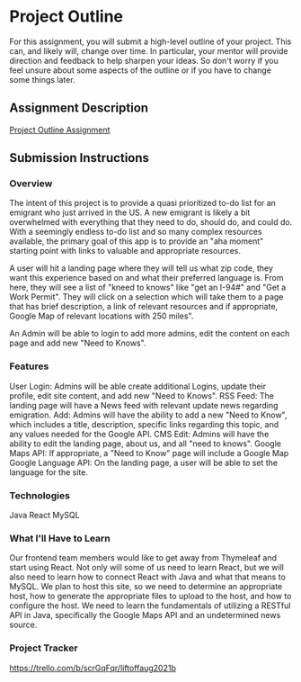 # Project Outline
For this assignment, you will submit a high-level outline of your project. This can, and likely will, change over time. In particular, your mentor will provide direction and feedback to help sharpen your ideas. So don't worry if you feel unsure about some aspects of the outline or if you have to change some things later.

## Assignment Description
[Project Outline Assignment](https://education.launchcode.org/liftoff/modules/assignments/project-outline)

## Submission Instructions

### Overview
The intent of this project is to provide a quasi prioritized to-do list for an emigrant who just arrived in the US. A new emigrant is likely a bit overwhelmed with everything that they need to do, should do, and could do. With a seemingly endless to-do list and so many complex resources available, the primary goal of this app is to provide an "aha moment" starting point with links to valuable and appropriate resources.

A user will hit a landing page where they will tell us what zip code, they want this experience based on and what their preferred language is. From here, they will see a list of "kneed to knows" like "get an I-94#" and "Get a Work Permit". They will click on a selection which will take them to a page that has brief description, a link of relevant resources and if appropriate, Google Map of relevant locations with 250 miles".

An Admin will be able to login to add more admins, edit the content on each page and add new "Need to Knows".

### Features
User Login: Admins will be able create additional Logins, update their profile, edit site content, and add new "Need to Knows".
RSS Feed: The landing page will have a News feed with relevant update news regarding emigration.
Add: Admins will have the ability to add a new "Need to Know", which includes a title, description, specific links regarding this topic, and any values needed for the Google API.
CMS Edit: Admins will have the ability to edit the landing page, about us, and all "need to knows".
Google Maps API: If appropriate, a "Need to Know" page will include a Google Map
Google Language API:  On the landing page, a user will be able to set the language for the site.


### Technologies
Java
React
MySQL

### What I'll Have to Learn
Our frontend team members would like to get away from Thymeleaf and start using React. Not only will some of us need to learn React, but we will also need to learn how to connect React with Java and what that means to MySQL.
We plan to host this site, so we need to determine an appropriate host, how to generate the appropriate files to upload to the host, and how to configure the host.
We need to learn the fundamentals of utilizing a RESTful API in Java, specifically the Google Maps API and an undetermined news source.

### Project Tracker
https://trello.com/b/scrGqFqr/liftoffaug2021b
